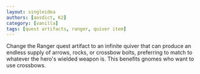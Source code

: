 ```yaml
---
layout: singleidea
authors: [aosdict, K2]
category: [vanilla]
tags: [quest artifacts, ranger, quiver item]
---
```

Change the Ranger quest artifact to an infinite quiver that can produce an endless supply of arrows, rocks, or crossbow bolts, preferring to match to whatever the hero's wielded weapon is. This benefits gnomes who want to use crossbows.
